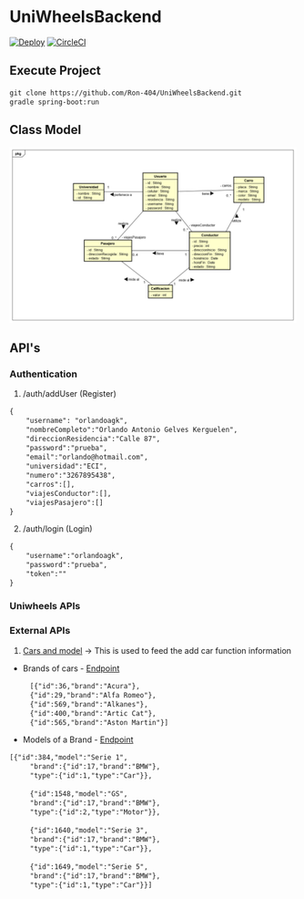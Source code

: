 # UniWheelsBackend 

[![Deploy](https://www.herokucdn.com/deploy/button.svg)](https://uniwheels-backend.herokuapp.com)
[![CircleCI](https://circleci.com/gh/Ron-404/UniWheelsBackend.svg?style=svg)](https://app.circleci.com/pipelines/github/Ron-404/UniWheelsBackend)

## Execute Project

```
git clone https://github.com/Ron-404/UniWheelsBackend.git
gradle spring-boot:run
```

## Class Model

![Class Model](images/DiagramaDeClases.png)

## API's

### Authentication
1. /auth/addUser (Register)
```
{
    "username": "orlandoagk",
    "nombreCompleto":"Orlando Antonio Gelves Kerguelen",
    "direccionResidencia":"Calle 87",
    "password":"prueba",
    "email":"orlando@hotmail.com",
    "universidad":"ECI",
    "numero":"3267895438",
    "carros":[],
    "viajesConductor":[],
    "viajesPasajero":[]
}
```
2. /auth/login (Login)
```
{
    "username":"orlandoagk",
    "password":"prueba",
    "token":""
}
```

### Uniwheels APIs

### External APIs
1. [Cars and model](https://the-vehicles-api.herokuapp.com/brands) -> This is used to feed the add car function information

* Brands of cars - [Endpoint](https://the-vehicles-api.herokuapp.com/brands/)

```
     [{"id":36,"brand":"Acura"},
     {"id":29,"brand":"Alfa Romeo"},
     {"id":569,"brand":"Alkanes"},
     {"id":400,"brand":"Artic Cat"},
     {"id":565,"brand":"Aston Martin"}]
```
* Models of a Brand - [Endpoint](https://the-vehicles-api.herokuapp.com/models?brandId=17)
```
[{"id":384,"model":"Serie 1",
     "brand":{"id":17,"brand":"BMW"},
     "type":{"id":1,"type":"Car"}},
     
     {"id":1548,"model":"GS",
     "brand":{"id":17,"brand":"BMW"},
     "type":{"id":2,"type":"Motor"}},
     
     {"id":1640,"model":"Serie 3",
     "brand":{"id":17,"brand":"BMW"},
     "type":{"id":1,"type":"Car"}},
     
     {"id":1649,"model":"Serie 5",
     "brand":{"id":17,"brand":"BMW"},
     "type":{"id":1,"type":"Car"}}]
 ```
